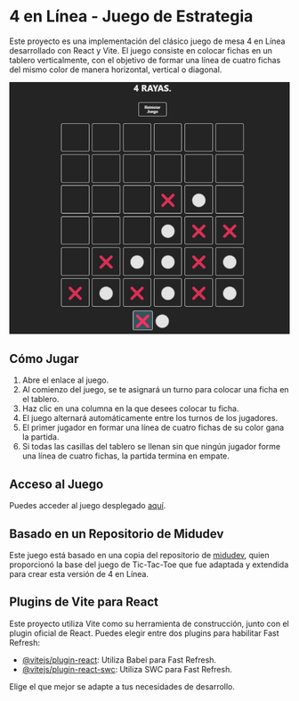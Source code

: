# 4 en Línea - Juego de Estrategia

Este proyecto es una implementación del clásico juego de mesa 4 en Línea desarrollado con React y Vite. El juego consiste en colocar fichas en un tablero verticalmente, con el objetivo de formar una línea de cuatro fichas del mismo color de manera horizontal, vertical o diagonal.

![4 en Línea](./src/assets/screenshot.png)

## Cómo Jugar

1. Abre el enlace al juego.
2. Al comienzo del juego, se te asignará un turno para colocar una ficha en el tablero.
3. Haz clic en una columna en la que desees colocar tu ficha.
4. El juego alternará automáticamente entre los turnos de los jugadores.
5. El primer jugador en formar una línea de cuatro fichas de su color gana la partida.
6. Si todas las casillas del tablero se llenan sin que ningún jugador forme una línea de cuatro fichas, la partida termina en empate.

## Acceso al Juego

Puedes acceder al juego desplegado [aquí]([https://symphonious-bombolone-c3f67a.netlify.app/](https://65cf91f842db570008d866fe--symphonious-bombolone-c3f67a.netlify.app/)).

## Basado en un Repositorio de Midudev

Este juego está basado en una copia del repositorio de [midudev](https://github.com/midudev/coders-tic-tac-toe), quien proporcionó la base del juego de Tic-Tac-Toe que fue adaptada y extendida para crear esta versión de 4 en Línea.


## Plugins de Vite para React

Este proyecto utiliza Vite como su herramienta de construcción, junto con el plugin oficial de React. Puedes elegir entre dos plugins para habilitar Fast Refresh:

- [@vitejs/plugin-react](https://github.com/vitejs/vite-plugin-react/blob/main/packages/plugin-react/README.md): Utiliza Babel para Fast Refresh.
- [@vitejs/plugin-react-swc](https://github.com/vitejs/vite-plugin-react-swc): Utiliza SWC para Fast Refresh.

Elige el que mejor se adapte a tus necesidades de desarrollo.


